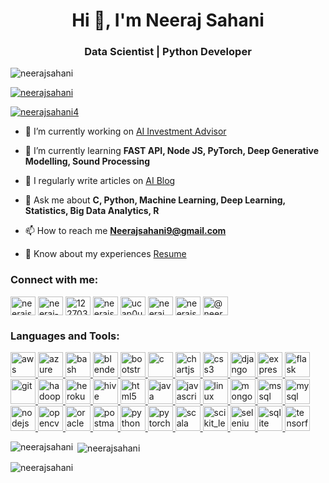 <h1 align="center">Hi 👋, I'm Neeraj Sahani</h1>
<h3 align="center">Data Scientist | Python Developer</h3>

<p align="left"> <img src="https://komarev.com/ghpvc/?username=neerajsahani&label=Profile%20views&color=0e75b6&style=flat" alt="neerajsahani" /> </p>

<p align="left"> <a href="https://github.com/ryo-ma/github-profile-trophy"><img src="https://github-profile-trophy.vercel.app/?username=neerajsahani" alt="neerajsahani" /></a> </p>

<p align="left"> <a href="https://twitter.com/neerajsahani4" target="blank"><img src="https://img.shields.io/twitter/follow/neerajsahani4?logo=twitter&style=for-the-badge" alt="neerajsahani4" /></a> </p>

- 🔭 I’m currently working on [AI Investment Advisor](https://github.com/NeerajSahani/Investment-Manager)

- 🌱 I’m currently learning **FAST API, Node JS, PyTorch, Deep Generative Modelling, Sound Processing**

- 📝 I regularly write articles on [AI Blog](https://programmerblog.pythonanywhere.com)

- 💬 Ask me about **C, Python, Machine Learning, Deep Learning, Statistics, Big Data Analytics, R**

- 📫 How to reach me **Neerajsahani9@gmail.com**

- 📄 Know about my experiences [Resume](https://drive.google.com/file/d/172Sbd2widSkpZm5vllf3Zld_ZXR1TGY5/view?usp=sharing)

<h3 align="left">Connect with me:</h3>
<p align="left">
<a href="https://twitter.com/neerajsahani4" target="blank"><img align="center" src="https://cdn.jsdelivr.net/npm/simple-icons@3.0.1/icons/twitter.svg" alt="neerajsahani4" height="30" width="40" /></a>
<a href="https://linkedin.com/in/neeraj-sahani-82587a15a" target="blank"><img align="center" src="https://cdn.jsdelivr.net/npm/simple-icons@3.0.1/icons/linkedin.svg" alt="neeraj-sahani-82587a15a" height="30" width="40" /></a>
<a href="https://stackoverflow.com/users/12270394" target="blank"><img align="center" src="https://cdn.jsdelivr.net/npm/simple-icons@3.0.1/icons/stackoverflow.svg" alt="12270394" height="30" width="40" /></a>
<a href="https://kaggle.com/neerajsahani" target="blank"><img align="center" src="https://cdn.jsdelivr.net/npm/simple-icons@3.0.1/icons/kaggle.svg" alt="neerajsahani" height="30" width="40" /></a>
<a href="https://www.youtube.com/c/ucap0us5_d01gt-8irccbcua" target="blank"><img align="center" src="https://cdn.jsdelivr.net/npm/simple-icons@3.0.1/icons/youtube.svg" alt="ucap0us5_d01gt-8irccbcua" height="30" width="40" /></a>
<a href="https://www.codechef.com/users/neeraj_sahani1" target="blank"><img align="center" src="https://cdn.jsdelivr.net/npm/simple-icons@3.1.0/icons/codechef.svg" alt="neeraj_sahani1" height="30" width="40" /></a>
<a href="https://www.hackerrank.com/neerajsahani" target="blank"><img align="center" src="https://cdn.jsdelivr.net/npm/simple-icons@3.0.1/icons/hackerrank.svg" alt="neerajsahani" height="30" width="40" /></a>
<a href="https://www.hackerearth.com/@neerajsahani9" target="blank"><img align="center" src="https://cdn.jsdelivr.net/npm/simple-icons@3.0.1/icons/hackerearth.svg" alt="@neerajsahani9" height="30" width="40" /></a>
</p>

<h3 align="left">Languages and Tools:</h3>
<p align="left"> <a href="https://aws.amazon.com" target="_blank"> <img src="https://devicons.github.io/devicon/devicon.git/icons/amazonwebservices/amazonwebservices-original-wordmark.svg" alt="aws" width="40" height="40"/> </a> <a href="https://azure.microsoft.com/en-in/" target="_blank"> <img src="https://www.vectorlogo.zone/logos/microsoft_azure/microsoft_azure-icon.svg" alt="azure" width="40" height="40"/> </a> <a href="https://www.gnu.org/software/bash/" target="_blank"> <img src="https://www.vectorlogo.zone/logos/gnu_bash/gnu_bash-icon.svg" alt="bash" width="40" height="40"/> </a> <a href="https://www.blender.org/" target="_blank"> <img src="https://download.blender.org/branding/community/blender_community_badge_white.svg" alt="blender" width="40" height="40"/> </a> <a href="https://getbootstrap.com" target="_blank"> <img src="https://devicons.github.io/devicon/devicon.git/icons/bootstrap/bootstrap-plain.svg" alt="bootstrap" width="40" height="40"/> </a> <a href="https://www.cprogramming.com/" target="_blank"> <img src="https://devicons.github.io/devicon/devicon.git/icons/c/c-original.svg" alt="c" width="40" height="40"/> </a> <a href="https://www.chartjs.org" target="_blank"> <img src="https://www.chartjs.org/media/logo-title.svg" alt="chartjs" width="40" height="40"/> </a> <a href="https://www.w3schools.com/css/" target="_blank"> <img src="https://devicons.github.io/devicon/devicon.git/icons/css3/css3-original-wordmark.svg" alt="css3" width="40" height="40"/> </a> <a href="https://www.djangoproject.com/" target="_blank"> <img src="https://devicons.github.io/devicon/devicon.git/icons/django/django-original.svg" alt="django" width="40" height="40"/> </a> <a href="https://expressjs.com" target="_blank"> <img src="https://devicons.github.io/devicon/devicon.git/icons/express/express-original-wordmark.svg" alt="express" width="40" height="40"/> </a> <a href="https://flask.palletsprojects.com/" target="_blank"> <img src="https://www.vectorlogo.zone/logos/pocoo_flask/pocoo_flask-icon.svg" alt="flask" width="40" height="40"/> </a> <a href="https://git-scm.com/" target="_blank"> <img src="https://www.vectorlogo.zone/logos/git-scm/git-scm-icon.svg" alt="git" width="40" height="40"/> </a> <a href="https://hadoop.apache.org/" target="_blank"> <img src="https://www.vectorlogo.zone/logos/apache_hadoop/apache_hadoop-icon.svg" alt="hadoop" width="40" height="40"/> </a> <a href="https://heroku.com" target="_blank"> <img src="https://www.vectorlogo.zone/logos/heroku/heroku-icon.svg" alt="heroku" width="40" height="40"/> </a> <a href="https://hive.apache.org/" target="_blank"> <img src="https://www.vectorlogo.zone/logos/apache_hive/apache_hive-icon.svg" alt="hive" width="40" height="40"/> </a> <a href="https://www.w3.org/html/" target="_blank"> <img src="https://devicons.github.io/devicon/devicon.git/icons/html5/html5-original-wordmark.svg" alt="html5" width="40" height="40"/> </a> <a href="https://www.java.com" target="_blank"> <img src="https://devicons.github.io/devicon/devicon.git/icons/java/java-original-wordmark.svg" alt="java" width="40" height="40"/> </a> <a href="https://developer.mozilla.org/en-US/docs/Web/JavaScript" target="_blank"> <img src="https://devicons.github.io/devicon/devicon.git/icons/javascript/javascript-original.svg" alt="javascript" width="40" height="40"/> </a> <a href="https://www.linux.org/" target="_blank"> <img src="https://devicons.github.io/devicon/devicon.git/icons/linux/linux-original.svg" alt="linux" width="40" height="40"/> </a> <a href="https://www.mongodb.com/" target="_blank"> <img src="https://devicons.github.io/devicon/devicon.git/icons/mongodb/mongodb-original-wordmark.svg" alt="mongodb" width="40" height="40"/> </a> <a href="https://www.microsoft.com/en-us/sql-server" target="_blank"> <img src="https://cdn.worldvectorlogo.com/logos/microsoft-sql-server.svg" alt="mssql" width="40" height="40"/> </a> <a href="https://www.mysql.com/" target="_blank"> <img src="https://devicons.github.io/devicon/devicon.git/icons/mysql/mysql-original-wordmark.svg" alt="mysql" width="40" height="40"/> </a> <a href="https://nodejs.org" target="_blank"> <img src="https://devicons.github.io/devicon/devicon.git/icons/nodejs/nodejs-original-wordmark.svg" alt="nodejs" width="40" height="40"/> </a> <a href="https://opencv.org/" target="_blank"> <img src="https://www.vectorlogo.zone/logos/opencv/opencv-icon.svg" alt="opencv" width="40" height="40"/> </a> <a href="https://www.oracle.com/" target="_blank"> <img src="https://devicons.github.io/devicon/devicon.git/icons/oracle/oracle-original.svg" alt="oracle" width="40" height="40"/> </a> <a href="https://postman.com" target="_blank"> <img src="https://www.vectorlogo.zone/logos/getpostman/getpostman-icon.svg" alt="postman" width="40" height="40"/> </a> <a href="https://www.python.org" target="_blank"> <img src="https://devicons.github.io/devicon/devicon.git/icons/python/python-original.svg" alt="python" width="40" height="40"/> </a> <a href="https://pytorch.org/" target="_blank"> <img src="https://www.vectorlogo.zone/logos/pytorch/pytorch-icon.svg" alt="pytorch" width="40" height="40"/> </a> <a href="https://www.scala-lang.org" target="_blank"> <img src="https://devicons.github.io/devicon/devicon.git/icons/scala/scala-original-wordmark.svg" alt="scala" width="40" height="40"/> </a> <a href="https://scikit-learn.org/" target="_blank"> <img src="https://upload.wikimedia.org/wikipedia/commons/0/05/Scikit_learn_logo_small.svg" alt="scikit_learn" width="40" height="40"/> </a> <a href="https://www.selenium.dev" target="_blank"> <img src="https://raw.githubusercontent.com/detain/svg-logos/780f25886640cef088af994181646db2f6b1a3f8/svg/selenium-logo.svg" alt="selenium" width="40" height="40"/> </a> <a href="https://www.sqlite.org/" target="_blank"> <img src="https://www.vectorlogo.zone/logos/sqlite/sqlite-icon.svg" alt="sqlite" width="40" height="40"/> </a> <a href="https://www.tensorflow.org" target="_blank"> <img src="https://www.vectorlogo.zone/logos/tensorflow/tensorflow-icon.svg" alt="tensorflow" width="40" height="40"/> </a> </p>

<p><img align="left" src="https://github-readme-stats.vercel.app/api/top-langs?username=neerajsahani&show_icons=true&locale=en&layout=compact" alt="neerajsahani" /></p>

<p>&nbsp;<img align="center" src="https://github-readme-stats.vercel.app/api?username=neerajsahani&show_icons=true&locale=en" alt="neerajsahani" /></p>

<p><img align="center" src="https://github-readme-streak-stats.herokuapp.com/?user=neerajsahani&" alt="neerajsahani" /></p>
